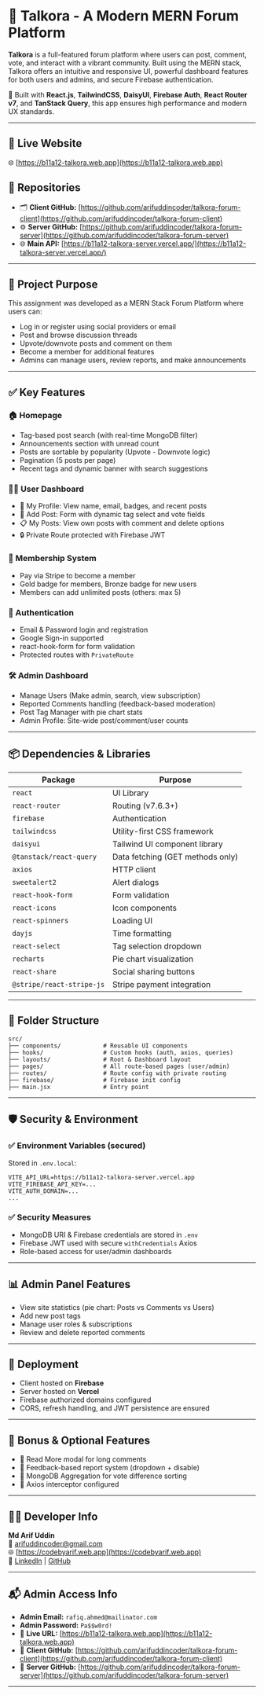 # 💬 Talkora - A Modern MERN Forum Platform

**Talkora** is a full-featured forum platform where users can post, comment, vote, and interact with a vibrant community. Built using the MERN stack, Talkora offers an intuitive and responsive UI, powerful dashboard features for both users and admins, and secure Firebase authentication.

🚀 Built with **React.js**, **TailwindCSS**, **DaisyUI**, **Firebase Auth**, **React Router v7**, and **TanStack Query**, this app ensures high performance and modern UX standards.

---

## 🔗 Live Website

🌐 [https://b11a12-talkora.web.app](https://b11a12-talkora.web.app)

## 🧾 Repositories

- 🗂️ **Client GitHub:** [https://github.com/arifuddincoder/talkora-forum-client](https://github.com/arifuddincoder/talkora-forum-client)  
- ⚙️ **Server GitHub:** [https://github.com/arifuddincoder/talkora-forum-server](https://github.com/arifuddincoder/talkora-forum-server)  
- 🌐 **Main API:** [https://b11a12-talkora-server.vercel.app/](https://b11a12-talkora-server.vercel.app/)

---

## 🎯 Project Purpose

This assignment was developed as a MERN Stack Forum Platform where users can:
- Log in or register using social providers or email
- Post and browse discussion threads
- Upvote/downvote posts and comment on them
- Become a member for additional features
- Admins can manage users, review reports, and make announcements

---

## ✅ Key Features

### 🏠 Homepage
- Tag-based post search (with real-time MongoDB filter)
- Announcements section with unread count
- Posts are sortable by popularity (Upvote - Downvote logic)
- Pagination (5 posts per page)
- Recent tags and dynamic banner with search suggestions

### 🧑‍💼 User Dashboard
- 📌 My Profile: View name, email, badges, and recent posts
- 📝 Add Post: Form with dynamic tag select and vote fields
- 📋 My Posts: View own posts with comment and delete options
- 🔒 Private Route protected with Firebase JWT

### 🥇 Membership System
- Pay via Stripe to become a member
- Gold badge for members, Bronze badge for new users
- Members can add unlimited posts (others: max 5)

### 🔐 Authentication
- Email & Password login and registration
- Google Sign-in supported
- react-hook-form for form validation
- Protected routes with `PrivateRoute`

### 🛠 Admin Dashboard
- Manage Users (Make admin, search, view subscription)
- Reported Comments handling (feedback-based moderation)
- Post Tag Manager with pie chart stats
- Admin Profile: Site-wide post/comment/user counts

---

## 📦 Dependencies & Libraries

| Package                     | Purpose                                  |
|-----------------------------|------------------------------------------|
| `react`                     | UI Library                               |
| `react-router`              | Routing (v7.6.3+)                         |
| `firebase`                  | Authentication           |
| `tailwindcss`               | Utility-first CSS framework              |
| `daisyui`                   | Tailwind UI component library            |
| `@tanstack/react-query`     | Data fetching (GET methods only)         |
| `axios`                     | HTTP client                              |
| `sweetalert2`               | Alert dialogs                            |
| `react-hook-form`           | Form validation                          |
| `react-icons`               | Icon components                          |
| `react-spinners`            | Loading UI                               |
| `dayjs`                     | Time formatting                          |
| `react-select`              | Tag selection dropdown                   |
| `recharts`                  | Pie chart visualization                  |
| `react-share`               | Social sharing buttons                   |
| `@stripe/react-stripe-js`  | Stripe payment integration               |

---

## 📁 Folder Structure

```
src/
├── components/            # Reusable UI components
├── hooks/                 # Custom hooks (auth, axios, queries)
├── layouts/               # Root & Dashboard layout
├── pages/                 # All route-based pages (user/admin)
├── routes/                # Route config with private routing
├── firebase/              # Firebase init config
├── main.jsx               # Entry point
```

---

## 🛡️ Security & Environment

### ✅ Environment Variables (secured)
Stored in `.env.local`:
```
VITE_API_URL=https://b11a12-talkora-server.vercel.app
VITE_FIREBASE_API_KEY=...
VITE_AUTH_DOMAIN=...
...
```

### ✅ Security Measures
- MongoDB URI & Firebase credentials are stored in `.env`
- Firebase JWT used with secure `withCredentials` Axios
- Role-based access for user/admin dashboards

---

## 📊 Admin Panel Features

- View site statistics (pie chart: Posts vs Comments vs Users)
- Add new post tags
- Manage user roles & subscriptions
- Review and delete reported comments

---

## 🚀 Deployment

- Client hosted on **Firebase**
- Server hosted on **Vercel**
- Firebase authorized domains configured
- CORS, refresh handling, and JWT persistence are ensured

---

## 🧩 Bonus & Optional Features

- 💬 Read More modal for long comments
- 📌 Feedback-based report system (dropdown + disable)
- 🧠 MongoDB Aggregation for vote difference sorting
- 🔄 Axios interceptor configured

---

## 👨‍💻 Developer Info

**Md Arif Uddin**  
📧 arifuddincoder@gmail.com  
🌐 [https://codebyarif.web.app](https://codebyarif.web.app)  
🔗 [LinkedIn](https://linkedin.com/in/arifuddincoder) | [GitHub](https://github.com/arifuddincoder)

---

## 📬 Admin Access Info

- **Admin Email:** `rafiq.ahmed@mailinator.com`
- **Admin Password:** `Pa$$w0rd!`
- 🔗 **Live URL:** [https://b11a12-talkora.web.app](https://b11a12-talkora.web.app)
- 🧾 **Client GitHub:** [https://github.com/arifuddincoder/talkora-forum-client](https://github.com/arifuddincoder/talkora-forum-client)
- 🧾 **Server GitHub:** [https://github.com/arifuddincoder/talkora-forum-server](https://github.com/arifuddincoder/talkora-forum-server)

---
